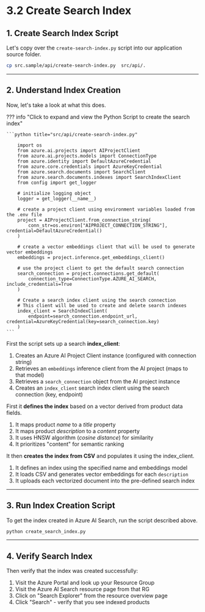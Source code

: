 # 3.2 Create Search Index

## 1. Create Search Index Script

 Let's copy over the `create-search-index.py` script into our application source folder.

```bash title=""
cp src.sample/api/create-search-index.py  src/api/.
```

---

## 2. Understand Index Creation

Now, let's take a look at what this does.

??? info "Click to expand and view the Python Script to create the search index"

    ```python title="src/api/create-search-index.py"

        import os
        from azure.ai.projects import AIProjectClient
        from azure.ai.projects.models import ConnectionType
        from azure.identity import DefaultAzureCredential
        from azure.core.credentials import AzureKeyCredential
        from azure.search.documents import SearchClient
        from azure.search.documents.indexes import SearchIndexClient
        from config import get_logger

        # initialize logging object
        logger = get_logger(__name__)

        # create a project client using environment variables loaded from the .env file
        project = AIProjectClient.from_connection_string(
            conn_str=os.environ["AIPROJECT_CONNECTION_STRING"], credential=DefaultAzureCredential()
        )

        # create a vector embeddings client that will be used to generate vector embeddings
        embeddings = project.inference.get_embeddings_client()

        # use the project client to get the default search connection
        search_connection = project.connections.get_default(
            connection_type=ConnectionType.AZURE_AI_SEARCH, include_credentials=True
        )

        # Create a search index client using the search connection
        # This client will be used to create and delete search indexes
        index_client = SearchIndexClient(
            endpoint=search_connection.endpoint_url, credential=AzureKeyCredential(key=search_connection.key)
        )
    ```

First the script sets up a search **index_client**:

1. Creates an Azure AI Project Client instance (configured with connection string)
1. Retrieves an `embeddings` inference client from the AI project (maps to that model)
1. Retrieves a `search_connection` object from the AI project instance
1. Creates an `index_client` search index client using the search connection (key, endpoint)

First it  **defines the index** based on a vector derived from product data fields.

1. It maps product _name_ to a _title_ property
1. It maps product _description_ to a _content_ property
1. It uses HNSW algorithm (_cosine distance_) for similarity
1. It prioritizes "content" for semantic ranking

It then **creates the index from CSV** and populates it using the index_client.

1. It defines an index using the specified name and embeddings model
1. It loads CSV and generates vector embeddings for each `description` 
1. It uploads each vectorized document into the pre-defined search index

---

## 3. Run Index Creation Script

To get the index created in Azure AI Search, run the script described above.

```bash title=""
python create_search_index.py
```

---

## 4. Verify Search Index


Then verify that the index was created successfully:

1. Visit the Azure Portal and look up your Resource Group
1. Visit the Azure AI Search resource page from that RG
1. Click on "Search Explorer" from the resource overview page
1. Click "Search" - verify that you see indexed products